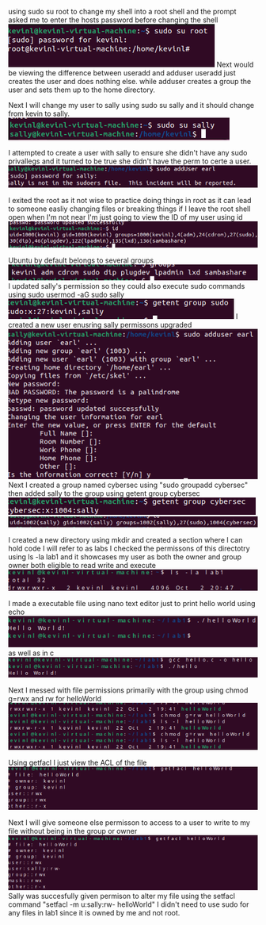 using sudo su root to change my shell into a root shell and the prompt asked me to enter the hosts password before changing the shell
![alt text](image.png)
Next would be viewing the difference between useradd and adduser
useradd just creates the user and does nothing else. while adduser creates a group the user and sets them up to the home directory.

Next I will change my user to sally using sudo su sally and it should change from kevin to sally.
![alt text](image-1.png)

I attempted to create a user with sally to ensure she didn't have any sudo privallegs and it turned to be true she didn't have the perm to certe a user.
![alt text](image-2.png)


I exited the root as it not wise to practice doing things in root as it can lead to someone easliy changing files or breaking things if I leave the root shell open when I'm not near
I'm just going to view the ID of my user using id
![alt text](image-3.png)

Ubuntu by default belongs to several groups
![alt text](image-4.png)
I updated sally's permission so they could also execute sudo commands using sudo usermod -aG sudo sally
![alt text](image-5.png)
I created a new user enusring sally permissons upgraded
![alt text](image-6.png)
Next I created a group named cybersec using "sudo groupadd cybersec" then added sally to the group using getent group cybersec
![alt text](image-7.png)
![alt text](image-8.png)

I created a new directory using mkdir and created a section where I can hold code I will refer to as labs
I checked the permissons of this directotry using ls -la lab1 and it showcases my user as both the owner and group owner both eligible to read write and execute 
![alt text](image-11.png)

I made a executable file using nano text editor just to print hello world using echo
![alt text](image-9.png)
as well as in c
![alt text](image-10.png)

Next I messed with file permissions primarily with the group using chmod g=rwx and rw for helloWorld
![alt text](image-12.png)

Using getfacl I just view the ACL of the file
![alt text](image-13.png)

Next I will give someone else permisson to access to a user to write to my file without being in the group or owner
![alt text](image-14.png)
Sally was succesfully given permison to alter my file
using the setfacl command "setfacl -m u:sally:rw- helloWorld" I didn't need to use sudo for any files in lab1 since it is owned by me and not root.

